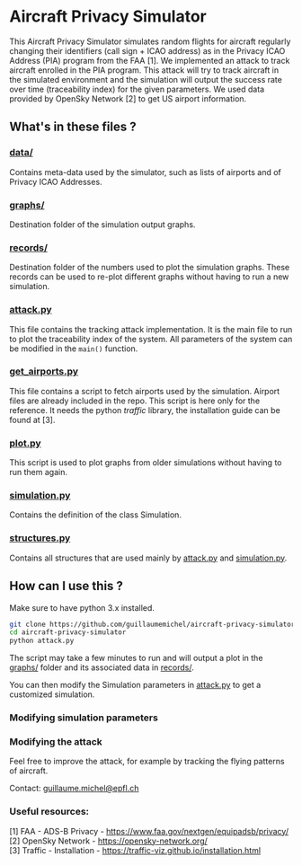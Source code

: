 # Aircraft Privacy Simulator

This Aircraft Privacy Simulator simulates random flights for aircraft regularly changing their identifiers (call sign + ICAO address) as in the Privacy ICAO Address (PIA) program from the FAA [1]. We implemented an attack to track aircraft enrolled in the PIA program. This attack will try to track aircraft in the simulated environment and the simulation will output the success rate over time (traceability index) for the given parameters. We used data provided by OpenSky Network [2] to get US airport information.

## What's in these files ?

### [data/](data/)

Contains meta-data used by the simulator, such as lists of airports and of Privacy ICAO Addresses.

### [graphs/](graphs/)

Destination folder of the simulation output graphs.

### [records/](records/)

Destination folder of the numbers used to plot the simulation graphs. These records can be used to re-plot different graphs without having to run a new simulation.

### [attack.py](attack.py)

This file contains the tracking attack implementation. It is the main file to run to plot the traceability index of the system. All parameters of the system can be modified in the `main()` function.

### [get_airports.py](get_airports.py)

This file contains a script to fetch airports used by the simulation. Airport files are already included in the repo. This script is here only for the reference. It needs the python _traffic_ library, the installation guide can be found at [3].

### [plot.py](plot.py)

This script is used to plot graphs from older simulations without having to run them again.

### [simulation.py](simulation.py)

Contains the definition of the class Simulation. 

### [structures.py](structures.py)

Contains all structures that are used mainly by [attack.py](attack.py) and [simulation.py](simulation.py).

## How can I use this ?

Make sure to have python 3.x installed.

```bash
git clone https://github.com/guillaumemichel/aircraft-privacy-simulator/
cd aircraft-privacy-simulator
python attack.py
```

The script may take a few minutes to run and will output a plot in the [graphs/](graphs/) folder and its associated data in [records/](records/).

You can then modify the Simulation parameters in [attack.py](attack.py) to get a customized simulation.

### Modifying simulation parameters

### Modifying the attack

Feel free to improve the attack, for example by tracking the flying patterns of aircraft.

Contact: guillaume.michel@epfl.ch

### Useful resources:
[1] FAA - ADS-B Privacy - https://www.faa.gov/nextgen/equipadsb/privacy/ <br/>
[2] OpenSky Network - https://opensky-network.org/ <br/>
[3] Traffic - Installation - https://traffic-viz.github.io/installation.html
